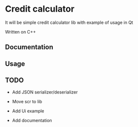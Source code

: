 
# Credit calculator

It will be simple credit calculator lib with example of usage in Qt

Written on C++

## Documentation

## Usage

## TODO

- Add JSON serializer/deserializer

- Move scr to lib

- Add Ui example

- Add documentation


